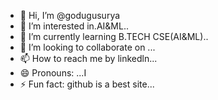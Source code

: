 - 👋 Hi, I’m @godugusurya
- 👀 I’m interested in.AI&ML..
- 🌱 I’m currently learning B.TECH CSE(AI&ML)..
- 💞️ I’m looking to collaborate on ...
- 📫 How to reach me by linkedln...
- 😄 Pronouns: ...I
- ⚡ Fun fact: github is a best site...

<!---
godugusurya/godugusurya is a ✨ special ✨ repository because its `README.md` (this file) appears on your GitHub profile.
You can click the Preview link to take a look at your changes.
--->
